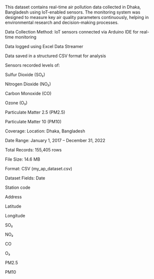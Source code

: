 This dataset contains real-time air pollution data collected in Dhaka, Bangladesh using IoT-enabled sensors. The monitoring system was designed to measure key air quality parameters continuously, helping in environmental research and decision-making processes.

Data Collection Method:
IoT sensors connected via Arduino IDE for real-time monitoring

Data logged using Excel Data Streamer

Data saved in a structured CSV format for analysis

Sensors recorded levels of:

Sulfur Dioxide (SO₂)

Nitrogen Dioxide (NO₂)

Carbon Monoxide (CO)

Ozone (O₃)

Particulate Matter 2.5 (PM2.5)

Particulate Matter 10 (PM10)

Coverage:
Location: Dhaka, Bangladesh

Date Range: January 1, 2017 – December 31, 2022

Total Records: 155,405 rows

File Size: 14.6 MB

Format: CSV (my_ap_dataset.csv)

Dataset Fields:
Date

Station code

Address

Latitude

Longitude

SO₂

NO₂

CO

O₃

PM2.5

PM10

